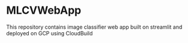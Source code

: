 # MLCVWebApp
This repository contains image classifier web app built on streamlit and deployed on GCP using CloudBuild
